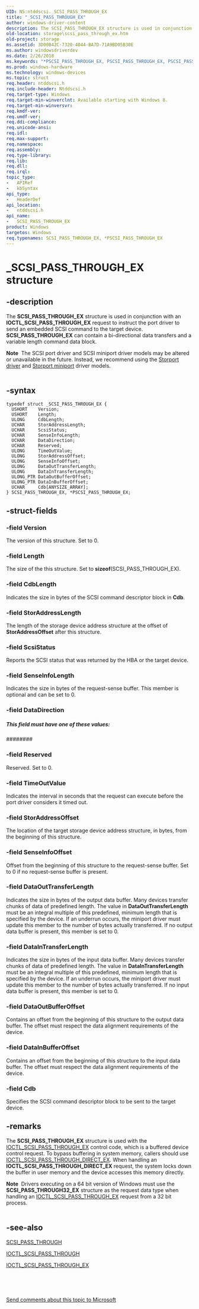 ```yaml
---
UID: NS:ntddscsi._SCSI_PASS_THROUGH_EX
title: "_SCSI_PASS_THROUGH_EX"
author: windows-driver-content
description: The SCSI_PASS_THROUGH_EX structure is used in conjunction with an IOCTL_SCSI_PASS_THROUGH_EX request to instruct the port driver to send an embedded SCSI command to the target device.
old-location: storage\scsi_pass_through_ex.htm
old-project: storage
ms.assetid: 3D00B42C-7320-4044-BA7D-71A9BD05B30E
ms.author: windowsdriverdev
ms.date: 2/26/2018
ms.keywords: "*PSCSI_PASS_THROUGH_EX, PSCSI_PASS_THROUGH_EX, PSCSI_PASS_THROUGH_EX structure pointer [Storage Devices], SCSI_PASS_THROUGH_EX, SCSI_PASS_THROUGH_EX structure [Storage Devices], _SCSI_PASS_THROUGH_EX, ntddscsi/PSCSI_PASS_THROUGH_EX, ntddscsi/SCSI_PASS_THROUGH_EX, storage.scsi_pass_through_ex"
ms.prod: windows-hardware
ms.technology: windows-devices
ms.topic: struct
req.header: ntddscsi.h
req.include-header: Ntddscsi.h
req.target-type: Windows
req.target-min-winverclnt: Available starting with Windows 8.
req.target-min-winversvr: 
req.kmdf-ver: 
req.umdf-ver: 
req.ddi-compliance: 
req.unicode-ansi: 
req.idl: 
req.max-support: 
req.namespace: 
req.assembly: 
req.type-library: 
req.lib: 
req.dll: 
req.irql: 
topic_type:
-	APIRef
-	kbSyntax
api_type:
-	HeaderDef
api_location:
-	ntddscsi.h
api_name:
-	SCSI_PASS_THROUGH_EX
product: Windows
targetos: Windows
req.typenames: SCSI_PASS_THROUGH_EX, *PSCSI_PASS_THROUGH_EX
---
```


# _SCSI_PASS_THROUGH_EX structure


## -description


The <b>SCSI_PASS_THROUGH_EX</b> structure is used in conjunction with an <b>IOCTL_SCSI_PASS_THROUGH_EX</b> request to instruct the port driver to send an embedded SCSI command to the target device. <b>SCSI_PASS_THROUGH_EX</b> can contain a bi-directional data transfers and a variable length command data block.
<div class="alert"><b>Note</b>  The SCSI port driver and SCSI miniport driver models may be altered or unavailable in the future. Instead, we recommend using the <a href="https://msdn.microsoft.com/en-us/windows/hardware/drivers/storage/storport-driver">Storport driver</a> and <a href="https://msdn.microsoft.com/en-us/windows/hardware/drivers/storage/storport-miniport-drivers">Storport miniport</a> driver models.</div><div> </div>

## -syntax


````
typedef struct _SCSI_PASS_THROUGH_EX {
  USHORT    Version;
  USHORT    Length;
  ULONG     CdbLength;
  UCHAR     StorAddressLength;
  UCHAR     ScsiStatus;
  UCHAR     SenseInfoLength;
  UCHAR     DataDirection;
  UCHAR     Reserved;
  ULONG     TimeOutValue;
  ULONG     StorAddressOffset;
  ULONG     SenseInfoOffset;
  ULONG     DataOutTransferLength;
  ULONG     DataInTransferLength;
  ULONG_PTR DataOutBufferOffset;
  ULONG_PTR DataInBufferOffset;
  UCHAR     Cdb[ANYSIZE_ARRAY];
} SCSI_PASS_THROUGH_EX, *PSCSI_PASS_THROUGH_EX;
````


## -struct-fields




### -field Version

The version of this structure. Set to 0.


### -field Length

The size of the this structure. Set to <b>sizeof</b>(SCSI_PASS_THROUGH_EX).


### -field CdbLength

Indicates the size in bytes of the SCSI command descriptor block in <b>Cdb</b>.


### -field StorAddressLength

The length of the storage device address structure at the offset of <b>StorAddressOffset</b> after this structure.


### -field ScsiStatus

Reports the SCSI status that was returned by the HBA or the target device.


### -field SenseInfoLength

Indicates the size in bytes of the request-sense buffer. This member is optional and can be set to 0.


### -field DataDirection



#####  This field must have one of these values:



######## 


### -field Reserved

Reserved. Set to 0.


### -field TimeOutValue

Indicates the interval in seconds that the request can execute before the port driver considers it timed out.


### -field StorAddressOffset

The location of the target storage device address structure, in bytes, from the beginning of this structure.


### -field SenseInfoOffset

Offset from the beginning of this structure to the request-sense buffer. Set to 0 if no request-sense buffer is present.


### -field DataOutTransferLength

Indicates the size in bytes of the output data buffer. Many devices transfer chunks of data of predefined length. The value in <b>DataOutTransferLength</b> must be an integral multiple of this predefined, minimum length that is specified by the device. If an underrun occurs, the miniport driver must update this member to the number of bytes actually transferred. If no output data buffer is present, this member is set to 0.


### -field DataInTransferLength

Indicates the size in bytes of the input data buffer. Many devices transfer chunks of data of predefined length. The value in <b>DataInTransferLength</b> must be an integral multiple of this predefined, minimum length that is specified by the device. If an underrun occurs, the miniport driver must update this member to the number of bytes actually transferred. If no input data buffer is present, this member is set to 0.


### -field DataOutBufferOffset

Contains an offset from the beginning of this structure to the output data buffer. The offset must respect the data alignment requirements of the device.


### -field DataInBufferOffset

Contains an offset from the beginning of this structure to the input data buffer. The offset must respect the data alignment requirements of the device.


### -field Cdb

Specifies the SCSI command descriptor block to be sent to the target device.


## -remarks



The <b>SCSI_PASS_THROUGH_EX</b> structure is used with the  <a href="..\ntddscsi\ni-ntddscsi-ioctl_scsi_pass_through_ex.md">IOCTL_SCSI_PASS_THROUGH_EX</a> control code, which is a buffered device control request. To bypass buffering in system memory, callers should use <a href="..\ntddscsi\ni-ntddscsi-ioctl_scsi_pass_through_direct_ex.md">IOCTL_SCSI_PASS_THROUGH_DIRECT_EX</a>. When handling an <b>IOCTL_SCSI_PASS_THROUGH_DIRECT_EX</b> request, the system locks down the buffer in user memory and the device accesses this memory directly. 

<div class="alert"><b>Note</b>  Drivers executing on a 64 bit version of Windows must use the <b>SCSI_PASS_THROUGH32_EX</b> structure as the request data type  when handling an <a href="..\ntddscsi\ni-ntddscsi-ioctl_scsi_pass_through_ex.md">IOCTL_SCSI_PASS_THROUGH_EX</a> request from a 32 bit process.</div>
<div> </div>



## -see-also

<a href="..\ntddscsi\ns-ntddscsi-_scsi_pass_through.md">SCSI_PASS_THROUGH</a>



<a href="..\ntddscsi\ni-ntddscsi-ioctl_scsi_pass_through.md">IOCTL_SCSI_PASS_THROUGH</a>



<a href="..\ntddscsi\ni-ntddscsi-ioctl_scsi_pass_through_ex.md">IOCTL_SCSI_PASS_THROUGH_EX</a>



 

 

<a href="mailto:wsddocfb@microsoft.com?subject=Documentation%20feedback [storage\storage]:%20SCSI_PASS_THROUGH_EX structure%20 RELEASE:%20(2/26/2018)&amp;body=%0A%0APRIVACY STATEMENT%0A%0AWe use your feedback to improve the documentation. We don't use your email address for any other purpose, and we'll remove your email address from our system after the issue that you're reporting is fixed. While we're working to fix this issue, we might send you an email message to ask for more info. Later, we might also send you an email message to let you know that we've addressed your feedback.%0A%0AFor more info about Microsoft's privacy policy, see http://privacy.microsoft.com/en-us/default.aspx." title="Send comments about this topic to Microsoft">Send comments about this topic to Microsoft</a>

